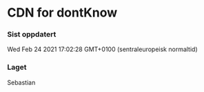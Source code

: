 
# CDN for dontKnow

### Sist oppdatert 
Wed Feb 24 2021 17:02:28 GMT+0100 (sentraleuropeisk normaltid)
### Laget 
Sebastian
